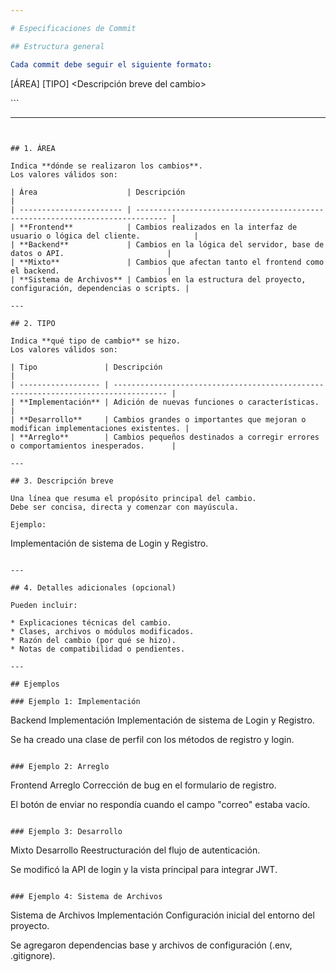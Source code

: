 ```yaml
---

# Especificaciones de Commit

## Estructura general

Cada commit debe seguir el siguiente formato:

```
[ÁREA] [TIPO]
<Descripción breve del cambio>

<Detalles adicionales opcionales>
```

---
```


## 1. ÁREA

Indica **dónde se realizaron los cambios**.
Los valores válidos son:

| Área                    | Descripción                                                                   |
| ----------------------- | ----------------------------------------------------------------------------- |
| **Frontend**            | Cambios realizados en la interfaz de usuario o lógica del cliente.            |
| **Backend**             | Cambios en la lógica del servidor, base de datos o API.                       |
| **Mixto**               | Cambios que afectan tanto el frontend como el backend.                        |
| **Sistema de Archivos** | Cambios en la estructura del proyecto, configuración, dependencias o scripts. |

---

## 2. TIPO

Indica **qué tipo de cambio** se hizo.
Los valores válidos son:

| Tipo               | Descripción                                                                        |
| ------------------ | ---------------------------------------------------------------------------------- |
| **Implementación** | Adición de nuevas funciones o características.                                     |
| **Desarrollo**     | Cambios grandes o importantes que mejoran o modifican implementaciones existentes. |
| **Arreglo**        | Cambios pequeños destinados a corregir errores o comportamientos inesperados.      |

---

## 3. Descripción breve

Una línea que resuma el propósito principal del cambio.
Debe ser concisa, directa y comenzar con mayúscula.

Ejemplo:

```
Implementación de sistema de Login y Registro.
```

---

## 4. Detalles adicionales (opcional)

Pueden incluir:

* Explicaciones técnicas del cambio.
* Clases, archivos o módulos modificados.
* Razón del cambio (por qué se hizo).
* Notas de compatibilidad o pendientes.

---

## Ejemplos

### Ejemplo 1: Implementación

```
Backend Implementación
Implementación de sistema de Login y Registro.

Se ha creado una clase de perfil con los métodos de registro y login.
```

### Ejemplo 2: Arreglo

```
Frontend Arreglo
Corrección de bug en el formulario de registro.

El botón de enviar no respondía cuando el campo "correo" estaba vacío.
```

### Ejemplo 3: Desarrollo

```
Mixto Desarrollo
Reestructuración del flujo de autenticación.

Se modificó la API de login y la vista principal para integrar JWT.
```

### Ejemplo 4: Sistema de Archivos

```
Sistema de Archivos Implementación
Configuración inicial del entorno del proyecto.

Se agregaron dependencias base y archivos de configuración (.env, .gitignore).
```
